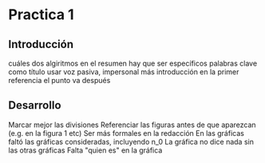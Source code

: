 # Practica 1

## Introducción
cuáles dos algiritmos en el resumen
    hay que ser específicos
palabras clave como título
usar voz pasiva, impersonal
más introducción
en la primer referencia el punto va después

## Desarrollo
Marcar mejor las divisiones
Referenciar las figuras antes de que aparezcan (e.g. en la figura 1 etc)
Ser más formales en la redacción
En las gráficas faltó las gráficas consideradas, incluyendo n_0
La gráfica no dice nada sin las otras gráficas
    Falta "quien es" en la gráfica